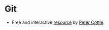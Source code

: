 # Git
- Free and interactive [resource](https://learngitbranching.js.org/?locale=es_US) by [Peter Cottle](https://github.com/pcottle/learnGitBranching).